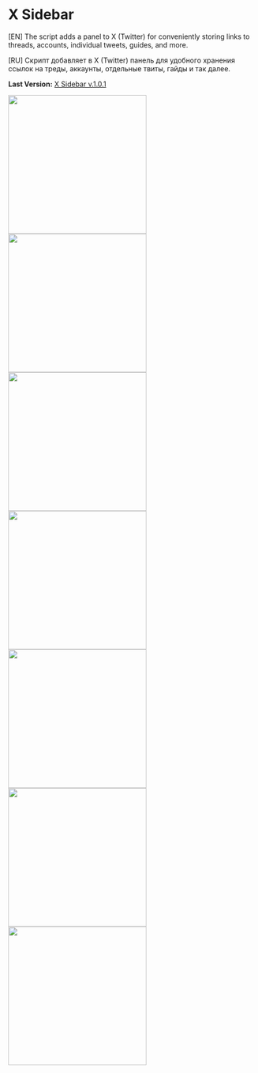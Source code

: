 # X Sidebar
[EN] The script adds a panel to X (Twitter) for conveniently storing links to threads, accounts, individual tweets, guides, and more.

[RU] Скрипт добавляет в X (Twitter) панель для удобного хранения ссылок на треды, аккаунты, отдельные твиты, гайды и так далее.

<b>Last Version:</b> <a href="https://github.com/GanstFeveral/X-Sidebar/releases/">X Sidebar v.1.0.1</a>

<img src="https://github.com/GanstFeveral/X-Sidebar/blob/main/images/sidebar4.jpg" height="280px" style="float:left;"> <img src="https://github.com/GanstFeveral/X-Sidebar/blob/main/images/sidebar8.jpg" height="280px" style="float:left;"> 
<img src="https://github.com/GanstFeveral/X-Sidebar/blob/main/images/sidebar10.jpg" height="280px" style="float:left;"> <img src="https://github.com/GanstFeveral/X-Sidebar/blob/main/images/sidebar9.jpg" height="280px">
<img src="https://github.com/GanstFeveral/X-Sidebar/blob/main/images/sidebar5.jpg" height="280px" style="float:left;"> <img src="https://github.com/GanstFeveral/X-Sidebar/blob/main/images/sidebar7.jpg" height="280px">
<img src="https://github.com/GanstFeveral/X-Sidebar/blob/main/images/sidebar6.jpg" height="280px">
